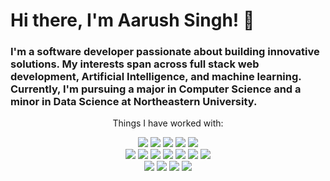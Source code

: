 # Hi there, I'm Aarush Singh! 🎯

### I'm a software developer passionate about building innovative solutions. My interests span across full stack web development, Artificial Intelligence, and machine learning. Currently, I'm pursuing a major in Computer Science and a minor in Data Science at Northeastern University. 

<p align="center">
  Things I have worked with:
</p>

<p align="center">
  <img src="https://img.shields.io/badge/Python-FFD43B?style=for-the-badge&logo=python&logoColor=blue" />
  <img src="https://img.shields.io/badge/java-%23ED8B00.svg?style=for-the-badge&logo=openjdk&logoColor=white" />
  <img src="https://img.shields.io/badge/HTML5-E34F26?style=for-the-badge&logo=html5&logoColor=white" />
  <img src="https://img.shields.io/badge/TensorFlow-FF6F00?style=for-the-badge&logo=tensorflow&logoColor=white" />
  <img src="https://img.shields.io/badge/Keras-FF0000?style=for-the-badge&logo=keras&logoColor=white)" />
   <br />
  <img src="https://img.shields.io/badge/Jupyter-F37626.svg?&style=for-the-badge&logo=Jupyter&logoColor=white" />
  <img src="https://img.shields.io/badge/Colab-F9AB00?style=for-the-badge&logo=googlecolab&color=525252" />
  <img src="https://img.shields.io/badge/Android_Studio-3DDC84?style=for-the-badge&logo=android-studio&logoColor=white" />
  <img src="https://img.shields.io/badge/VSCode-0078D4?style=for-the-badge&logo=visual%20studio%20code&logoColor=white" />
  <img src="https://img.shields.io/badge/Numpy-777BB4?style=for-the-badge&logo=numpy&logoColor=white" />
  <img src="https://img.shields.io/badge/Pandas-2C2D72?style=for-the-badge&logo=pandas&logoColor=white2" />
  <img src="https://img.shields.io/badge/mac%20os-000000?style=for-the-badge&logo=apple&logoColor=white" />
  <br />
  <img src="https://img.shields.io/badge/Colab-F9AB00?style=for-the-badge&logo=googlecolab&color=525252" />
  <img src="https://img.shields.io/badge/Colab-F9AB00?style=for-the-badge&logo=googlecolab&color=525252" />
  <img src="https://img.shields.io/badge/Colab-F9AB00?style=for-the-badge&logo=googlecolab&color=525252" />
  <img src="https://img.shields.io/badge/Colab-F9AB00?style=for-the-badge&logo=googlecolab&color=525252" />
  
  
</p>
 

<!--
**aarush6848ddh/aarush6848ddh** is a ✨ _special_ ✨ repository because its `README.md` (this file) appears on your GitHub profile.

Here are some ideas to get you started:

- 🔭 I’m currently working on ...
- 🌱 I’m currently learning ...
- 👯 I’m looking to collaborate on ...
- 🤔 I’m looking for help with ...
- 💬 Ask me about ...
- 📫 How to reach me: ...
- 😄 Pronouns: ...
- ⚡ Fun fact: ...
-->
